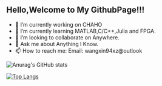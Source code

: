 ## Hello,Welcome to My GithubPage!!!

- 🔭 I’m currently working on CHAHO
- 🌱 I’m currently learning MATLAB,C/C++,Julia and FPGA.
- 👯 I’m looking to collaborate on Anywhere.
- 💬 Ask me about Anything I Know.
- 📫 How to reach me: Email: wangxin94xz@outlook 

![Anurag's GitHub stats](https://github-readme-stats.vercel.app/api?username=HsinWang94&show_icons=true&theme=tokyonight)

[![Top Langs](https://github-readme-stats.vercel.app/api/top-langs/?username=HsinWang94)](https://github.com/HsinWang94/github-readme-stats)

